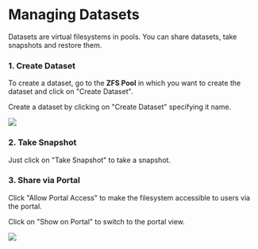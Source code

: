 # Managing Datasets

Datasets are virtual filesystems in pools. You can share datasets, take snapshots
and restore them.

### 1. Create Dataset

To create a dataset, go to the **ZFS Pool** in which you want to
create the dataset and click on "Create Dataset".

Create a dataset by clicking on "Create Dataset" specifying it name.

<img src="{{ docs_base_url }}/assets/img/create-dataset-1.png" class="screenshot">

### 2. Take Snapshot

Just click on "Take Snapshot" to take a snapshot.

### 3. Share via Portal

Click "Allow Portal Access" to make the filesystem accessible to users via
the portal.

Click on "Show on Portal" to switch to the portal view.

<img src="{{ docs_base_url }}/assets/img/create-dataset-2.png" class="screenshot">
